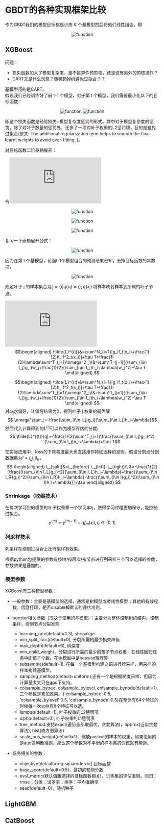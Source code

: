 # GBDT的各种实现框架比较

作为GBDT我们的模型目标都是训练 K 个基模型然后将他们线性组合，即
<div align=center>

![function](http://latex.codecogs.com/gif.latex?\hat{y}_i=\sum^K_{k=1}f_k(x_i))  
</div>

## XGBoost

问题：

* 损失函数加入了模型复杂度，是不是算作预剪枝，还是说有另外的剪枝操作？  
* DART又是什么玩意？随机扔掉树避免过拟合？？

基模型用的是CART。  
假设我们已经训练好了前 t-1 个模型，对于第 t 个模型，我们需要最小化以下的目标函数：
<div align=center>

![function](http://latex.codecogs.com/gif.latex?L^{(t)}=\sum^N_{i=1}l(y_i,%20\hat{y}^{(t-1)}_i+f_t(x_i))+\Omega(f_t))  
![function](http://latex.codecogs.com/gif.latex?\Omega(f)=\tau%20T+\frac{1}{2}%20\lambda%20||\omega||^2)  
</div>

即这个损失函数是经验损失+模型复杂度惩罚的形式。其中对于模型复杂度的惩罚，除了对叶子数量的惩罚外，还多了一项对叶子权重的L2惩罚项，目的是避免过拟合(原文: The additional regularization term helps to smooth the final learnt weights to avoid over-fitting. )。  

对目标函数二阶泰勒展开：

令![function](http://latex.codecogs.com/gif.latex?f_t(x_i)=0)  

<div align=center>

![function](http://latex.codecogs.com/gif.latex?l(y_i,%20\hat{y}^{(t-1)}_i+f_t(x_i))\approx%20l(y_i,\hat{y}^{(t-1)}_i)+g_if_t(x_i)+\frac{1}{2}h_if^2_t(x_i))  

![function](http://latex.codecogs.com/gif.latex?g_i=\partial_{\hat{y}^{(t-1)}}l(y_i,\hat{y}^{(t-1)}),)  

![function](http://latex.codecogs.com/gif.latex?h_i=\partial^2_{\hat{y}^{(t-1)}}l(y_i,\hat{y}^{(t-1)}))  
</div>

复习一下泰勒展开公式：

<div align=center>

![function](http://latex.codecogs.com/gif.latex?f(x)=\sum^n_{i=1}\frac{f^{(i)}(x_0)}{i!}(x-x_0)^i)

</div>

因为在第 t 个基模型，前面t-1个模型组合的预测结果已知，去掉目标函数的常数项，
<div align=center>

![function](http://latex.codecogs.com/gif.latex?\tilde{L}^{(t)}=\sum^N_{i=1}[g_if_t(x_i)+\frac{1}{2}h_if^2_t(x_i)]+\Omega(f_t))

</div>

规定叶子 j 的样本集合为$I_j=\{i|q(x_i)=j\}, q(x_i)$ 将样本映射样本到所属的叶子节点。

<div align=center, lang="latex">

![function](http://latex.codecogs.com/gif.latex?)
$$\begin{aligned}
    \tilde{L}^{(t)}&=\sum^N_{i=1}[g_if_t(x_i)+\frac{1}{2}h_if^2_t(x_i)]+\tau T+\frac{1}{2}\lambda\sum^T_{j=1}\omega^2_j\\&=\sum^T_{j=1}[(\sum_{i\in I_j}g_i)w_j+\frac{1}{2}(\sum_{i\in I_j}h_i+\lambda)w_j^2]+\tau T
\end{aligned}
$$

</div>

$$\begin{aligned}
    \tilde{L}^{(t)}&=\sum^N_{i=1}[g_if_t(x_i)+\frac{1}{2}h_if^2_t(x_i)]+\tau T+\frac{1}{2}\lambda\sum^T_{j=1}\omega^2_j\\&=\sum^T_{j=1}[(\sum_{i\in I_j}g_i)w_j+\frac{1}{2}(\sum_{i\in I_j}h_i+\lambda)w_j^2]+\tau T
\end{aligned}
$$
对$\omega_j$求偏导，让偏导结果为0，得到叶子 j 权重的最优解
$$ \omega^\star_j=-\frac{\sum_{i\in I_j}g_i}{\sum_{i\in I_j}h_i+\lambda}$$
然后代入计算得到的$\tilde{L}^{(t)}$可以作为模型评估的分数:
$$ \tilde{L}^{(t)}(q)=-\frac{1}{2}\sum^T_{i=1}\frac{(\sum_{i\in I_j}g_i)^2}{\sum_{i\in I_j}h_i+\lambda}+\tau T$$

在实际应用中，loss的下降程度最大也直接用作特征选择的准则。假设分割点分割数据集为$I=I_L\bigcup I_R$，
$$ \begin{aligned}
L_{split}&=L_{before}-L_{left}-L_{right}\\
&=-\frac{1}{2}[\frac{(\sum_{i\in I_L}g_i)^2}{\sum_{i\in I_L}h_i+\lambda}+\frac{(\sum_{i\in I_R}g_i)^2}{\sum_{i\in I_R}h_i+\lambda}-\frac{(\sum_{i\in I}g_i)^2}{\sum_{i\in I}h_i+\lambda}]+\tau
\end{aligned}
$$

### Shrinkage（收缩技术）

在每次学习到的模型的叶子权重乘一个学习率$\eta$，使得学习过程更加保守，能控制过拟合。
$$ y^{(m)}=y^{(m-1)}+\eta f_m(x_i), \eta \in (0,1]$$

### 列采样技术

列采样在控制过拟合上比行采样有效果。

根据python包提供的参数有按树/按层次/按节点进行列采样三个可以选择的参数，参数效果是叠加的。


### 模型参数

XGBoost有三种模型参数：

* 一般参数：主要是基模型的选择，通常是树模型或者线性模型；其他的有线程数，信息打印，是否disable掉默认的评估准则。
* booster相关参数（取决于使用的基模型）：主要分为整体控制树的结构，控制采样，控制节点分裂准则

  * learning_rate(default=0.3), shrinakge
  * min_split_loss(default=0), 分裂所需的最少损失降低
  * max_depth(default=6), 树深度
  * min_child_weight，分裂进行所需的最少的孩子节点权重，在线性回归任务中即孩子个数，在树模型中是hessian矩阵算
  * subsample(default=1), 在每一个基模型构建之前进行行采样，用采样的样本构建基模型。
  * sampling_method(default=uniform),还有一个是根据梯度采样，但因为计算量太大只在gpu下支持。
  * colsample_bytree, colsample_bylevel, colsample_bynode(default=1), 三个参数是累加效果。{'colsample_bytree':0.5, 'colsample_bylevel':0.5, 'colsample_bynode':0.5}在整体有64个特征的时候每一次split有8个特征可以选。
  * $lambda$(default=1), 叶子权重的L2惩罚项
  * $alpha$(default=0), 叶子权重的L1惩罚项
  * tree_method:支持exact(遍历全部取最优，贪婪算法)，approx(近似贪婪算法), hist(直方图算法)
  * scale_pos_weight(default=1)，缩放postive的样本的权重，如果使用的是auc做判断准则，那么这个参数对不平衡的样本集的训练就有帮助。
* 任务相关的参数：
  * objective(default=reg:squarederror) 目标函数
  * base_score(default=0.5)，最初的预测分数
  * eval_metric(默认值跟选择的目标函数相关)，训练集的评估准则。回归：rmse；分类：误差率；排序：平均准确率
  * seed(default=0)，随机种子

## LightGBM

## CatBoost
